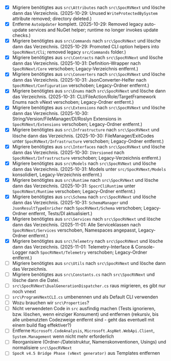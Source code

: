 - [x] Migriere benötigtes aus `src\Attributes` nach `src\SpocRVNext` und lösche dann das Verzeichnis. (2025-10-29: Unused `WriteProtectedBySystem` attribute removed; directory deleted.)
- [x] Entferne `AutoUpdater` komplett. (2025-10-29: Removed legacy auto-update services and NuGet helper; runtime no longer invokes update checks.)
- [x] Migriere benötigtes aus `src\Commands` nach `src\SpocRVNext` und lösche dann das Verzeichnis. (2025-10-29: Promoted CLI option helpers into `SpocRVNext/Cli`; removed legacy `src/Commands` folder.)
- [x] Migriere benötigtes aus `src\Contracts` nach `src\SpocRVNext` und lösche dann das Verzeichnis. (2025-10-31: Definition-Wrapper nach `SpocRVNext/Core` verschoben; Legacy-Verzeichnis entfernt.)
- [x] Migriere benötigtes aus `src\Converters` nach `src\SpocRVNext` und lösche dann das Verzeichnis. (2025-10-31: JsonConverter-Helfer nach `SpocRVNext/Configuration` verschoben; Legacy-Ordner entfernt.)
- [x] Migriere benötigtes aus `src\Enums` nach `src\SpocRVNext` und lösche dann das Verzeichnis. (2025-10-31: CLI/FileAction/Role/TargetFramework Enums nach vNext verschoben; Legacy-Ordner entfernt.)
- [x] Migriere benötigtes aus `src\Extensions` nach `src\SpocRVNext` und lösche dann das Verzeichnis. (2025-10-30: String/Version/FileManager/DI/Roslyn Extensions in `SpocRVNext/Extensions` verschoben; Legacy-Ordner entfernt.)
- [x] Migriere benötigtes aus `src\Infrastructure` nach `src\SpocRVNext` und lösche dann das Verzeichnis. (2025-10-30: FileManager/ExitCodes unter `SpocRVNext/Infrastructure` verschoben; Legacy-Ordner entfernt.)
- [x] Migriere benötigtes aus `src\Interfaces` nach `src\SpocRVNext` und lösche dann das Verzeichnis. (2025-10-30: `IVersioned` nach `SpocRVNext/Infrastructure` verschoben; Legacy-Verzeichnis entfernt.)
- [x] Migriere benötigtes aus `src\Models` nach `src\SpocRVNext` und lösche dann das Verzeichnis. (2025-10-31: Models unter `src/SpocRVNext/Models` konsolidiert, Legacy-Verzeichnis entfernt.)
- [x] Migriere benötigtes aus `src\Runtime` nach `src\SpocRVNext` und lösche dann das Verzeichnis. (2025-10-31: `SpocrCliRuntime` unter `SpocRVNext/Runtime` verschoben; Legacy-Ordner entfernt.)
- [x] Migriere benötigtes aus `src\Schema` nach `src\SpocRVNext` und lösche dann das Verzeichnis. (2025-10-31: `SchemaManager` und `JsonResultTypeEnricher` nach `SpocRVNext/Schema` verschoben; Legacy-Ordner entfernt, Tests/DI aktualisiert.)
- [x] Migriere benötigtes aus `src\Services` nach `src\SpocRVNext` und lösche dann das Verzeichnis. (2025-11-01: Alle Serviceklassen nach `SpocRVNext/Services` verschoben, Namespaces angepasst, Legacy-Ordner entfernt.)
- [x] Migriere benötigtes aus `src\Telemetry` nach `src\SpocRVNext` und lösche dann das Verzeichnis. (2025-11-01: Telemetry-Interface & Console-Logger nach `SpocRVNext/Telemetry` verschoben; Legacy-Ordner entfernt.)
- [ ] Migriere benötigtes aus `src\Utils` nach `src\SpocRVNext` und lösche dann das Verzeichnis.
- [ ] Migriere benötigtes aus `src\Constants.cs` nach `src\SpocRVNext` und lösche dann die Datei.
- [ ] `src\SpocRVNext\DualGenerationDispatcher.cs` raus migrieren, es gibt nur noch vnext
- [ ] `src\ProgramVNextCLI.cs` umbenennen und als Default CLI verwenden
- [ ] Wozu brauchen wir `src\Properties`?
- [ ] Nicht verwendeten Code in `src` ausfindig machen (Tests ignorieren, bzw. löschen, wenn einziger Konsument) und entfernen (rekursiv, bis alle unbenutzten Codezweige entfernt sind - geht das eventuell mit einem build flag effektiver?)
- [ ] Entferne `Microsoft.CodeAnalysis`, `Microsoft.AspNet.WebApi.Client`, `System.Management` wenn nicht mehr erforderlich
- [ ] Reorganisiere (Ordner-/Dateistruktur, Namenskonventionen, Usings) und normalisiere `src\SpocRVNext`
- [ ] `SpocR v4.5 Bridge Phase (vNext generator)` aus Templates entfernen
